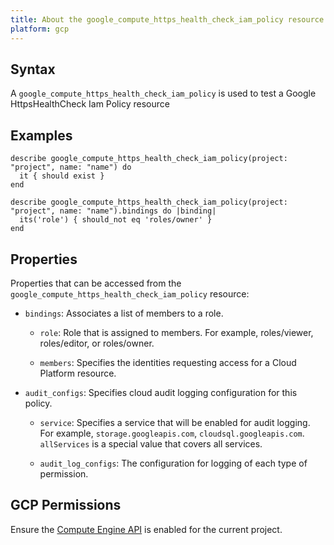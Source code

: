 ```yaml
---
title: About the google_compute_https_health_check_iam_policy resource
platform: gcp
---
```


## Syntax
A `google_compute_https_health_check_iam_policy` is used to test a Google HttpsHealthCheck Iam Policy resource

## Examples
```
describe google_compute_https_health_check_iam_policy(project: "project", name: "name") do
  it { should exist }
end

describe google_compute_https_health_check_iam_policy(project: "project", name: "name").bindings do |binding|
  its('role') { should_not eq 'roles/owner' }
end
```

## Properties
Properties that can be accessed from the `google_compute_https_health_check_iam_policy` resource:

  * `bindings`: Associates a list of members to a role.

    * `role`: Role that is assigned to members. For example, roles/viewer, roles/editor, or roles/owner.

    * `members`: Specifies the identities requesting access for a Cloud Platform resource.

  * `audit_configs`: Specifies cloud audit logging configuration for this policy.

    * `service`: Specifies a service that will be enabled for audit logging. For example, `storage.googleapis.com`, `cloudsql.googleapis.com`. `allServices`  is a special value that covers all services.

    * `audit_log_configs`: The configuration for logging of each type of permission.



## GCP Permissions

Ensure the [Compute Engine API](https://console.cloud.google.com/apis/library/compute.googleapis.com/) is enabled for the current project.
